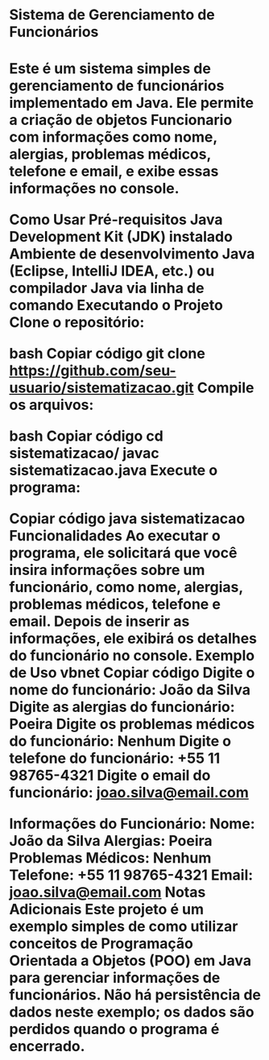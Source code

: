 <h1>Sistema de Gerenciamento de Funcionários<h1>
Este é um sistema simples de gerenciamento de funcionários implementado em Java. 
Ele permite a criação de objetos Funcionario com informações como nome, alergias, problemas médicos, telefone e email, e exibe essas informações no console.

Como Usar
Pré-requisitos
Java Development Kit (JDK) instalado
Ambiente de desenvolvimento Java (Eclipse, IntelliJ IDEA, etc.) ou compilador Java via linha de comando
Executando o Projeto
Clone o repositório:

bash
Copiar código
git clone https://github.com/seu-usuario/sistematizacao.git
Compile os arquivos:

bash
Copiar código
cd sistematizacao/
javac sistematizacao.java
Execute o programa:

Copiar código
java sistematizacao
Funcionalidades
Ao executar o programa, ele solicitará que você insira informações sobre um funcionário, como nome, alergias, problemas médicos, telefone e email.
Depois de inserir as informações, ele exibirá os detalhes do funcionário no console.
Exemplo de Uso
vbnet
Copiar código
Digite o nome do funcionário:
João da Silva
Digite as alergias do funcionário:
Poeira
Digite os problemas médicos do funcionário:
Nenhum
Digite o telefone do funcionário:
+55 11 98765-4321
Digite o email do funcionário:
joao.silva@email.com

Informações do Funcionário:
Nome: João da Silva
Alergias: Poeira
Problemas Médicos: Nenhum
Telefone: +55 11 98765-4321
Email: joao.silva@email.com
Notas Adicionais
Este projeto é um exemplo simples de como utilizar conceitos de Programação Orientada a Objetos (POO) em Java para gerenciar informações de funcionários. Não há persistência de dados neste exemplo; os dados são perdidos quando o programa é encerrado.
